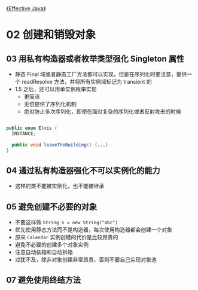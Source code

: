 [《Effective Java》](effective-java.html)

# 02 创建和销毁对象

## 03 用私有构造器或者枚举类型强化 Singleton 属性

* 静态 Final 域或者静态工厂方法都可以实现，但是在序列化时要注意，提供一个 readResolve 方法，并将所有实例域标记为 transient 的
* 1.5 之后，还可以用单实例枚举实现
  * 更简洁
  * 无偿提供了序列化机制
  * 绝对防止多次序列化，即使在面对复杂的序列化或者反射攻击的时候

```java

public enum Elvis {
  INSTANCE;
  
  public void leaveTheBuilding() {...}
}
```

## 04 通过私有构造器强化不可以实例化的能力

* 这样的类不能被实例化，也不能被继承

## 05 避免创建不必要的对象

* 不要这样做 `String s = new String("abc")`
* 优先使用静态方法而不是构造器，每次使用构造器都会创建一个对象
* 原来 `Calendar` 实例创建的代价是比较昂贵的
* 避免不必要的创建多个对象实例
* 注意自动装箱和自动拆箱
* 过犹不及，除非对象创建非常昂贵，否则不要自己实现对象池

## 07 避免使用终结方法
